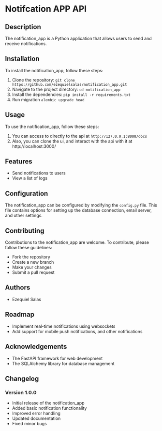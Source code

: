 # Notifcation APP API
## Description
The notification_app is a Python application that allows users to send and receive notifications.

## Installation
To install the notification_app, follow these steps:
1. Clone the repository: `git clone https://github.com/ezequielsalas/notification_app.git`
2. Navigate to the project directory: `cd notification_app`
3. Install the dependencies: `pip install -r requirements.txt`
4. Run migration `alembic upgrade head`

## Usage
To use the notification_app, follow these steps:
1. You can access to directly to the api at `http://127.0.0.1:8000/docs`
2. Also, you can clone the ui, and interact with the api with it at http://localhost:3000/

## Features
- Send notifications to users
- View a list of logs

## Configuration
The notification_app can be configured by modifying the `config.py` file. This file contains options for setting up the database connection, email server, and other settings.

## Contributing
Contributions to the notification_app are welcome. To contribute, please follow these guidelines:
- Fork the repository
- Create a new branch
- Make your changes
- Submit a pull request

## Authors
- Ezequiel Salas

## Roadmap
- Implement real-time notifications using websockets
- Add support for mobile push notifications, and other notifications

## Acknowledgements
- The FastAPI framework for web development
- The SQLAlchemy library for database management

## Changelog
### Version 1.0.0
- Initial release of the notification_app
- Added basic notification functionality
- Improved error handling
- Updated documentation
- Fixed minor bugs
